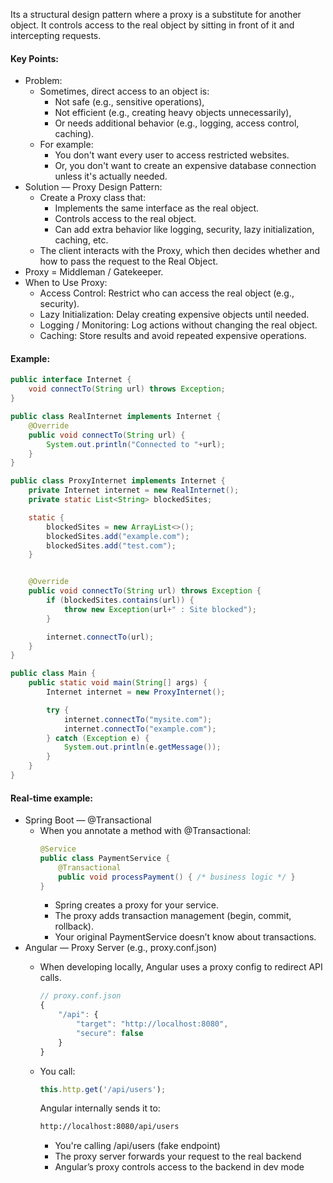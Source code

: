 Its a structural design pattern where a proxy is a substitute for another object. It controls access to the real object by sitting in front of it and intercepting requests.

#### Key Points:
* Problem:
    * Sometimes, direct access to an object is:
        * Not safe (e.g., sensitive operations),
        * Not efficient (e.g., creating heavy objects unnecessarily),
        * Or needs additional behavior (e.g., logging, access control, caching).
    * For example:
        * You don't want every user to access restricted websites.
        * Or, you don't want to create an expensive database connection unless it's actually needed.
* Solution — Proxy Design Pattern:
    * Create a Proxy class that:
        * Implements the same interface as the real object.
        * Controls access to the real object.
        * Can add extra behavior like logging, security, lazy initialization, caching, etc.
    * The client interacts with the Proxy, which then decides whether and how to pass the request to the Real Object.
* Proxy = Middleman / Gatekeeper.
* When to Use Proxy:
    * Access Control: Restrict who can access the real object (e.g., security).
    * Lazy Initialization: Delay creating expensive objects until needed.
    * Logging / Monitoring: Log actions without changing the real object.
    * Caching: Store results and avoid repeated expensive operations.

#### Example:
```java
public interface Internet {
    void connectTo(String url) throws Exception;
}
```

```java
public class RealInternet implements Internet {
    @Override
    public void connectTo(String url) {
        System.out.println("Connected to "+url);
    }
}
```

```java
public class ProxyInternet implements Internet {
    private Internet internet = new RealInternet();
    private static List<String> blockedSites;

    static {
        blockedSites = new ArrayList<>();
        blockedSites.add("example.com");
        blockedSites.add("test.com");
    }


    @Override
    public void connectTo(String url) throws Exception {
        if (blockedSites.contains(url)) {
            throw new Exception(url+" : Site blocked");
        }

        internet.connectTo(url);
    }
}
```

```java
public class Main {
    public static void main(String[] args) {
        Internet internet = new ProxyInternet();

        try {
            internet.connectTo("mysite.com");
            internet.connectTo("example.com");
        } catch (Exception e) {
            System.out.println(e.getMessage());
        }
    }
}
```

#### Real-time example:
* Spring Boot — @Transactional
    * When you annotate a method with @Transactional:
        ```java
        @Service
        public class PaymentService {
            @Transactional
            public void processPayment() { /* business logic */ }
        }
        ```
        * Spring creates a proxy for your service.
        * The proxy adds transaction management (begin, commit, rollback).
        * Your original PaymentService doesn’t know about transactions.
* Angular — Proxy Server (e.g., proxy.conf.json)
    * When developing locally, Angular uses a proxy config to redirect API calls.
        ```ts
        // proxy.conf.json
        {
            "/api": {
                "target": "http://localhost:8080",
                "secure": false
            }
        }
        ```
    * You call:
        ```ts
        this.http.get('/api/users');
        ```
        Angular internally sends it to:
        ```bash
        http://localhost:8080/api/users
        ```

        * You're calling /api/users (fake endpoint)
        * The proxy server forwards your request to the real backend
        * Angular’s proxy controls access to the backend in dev mode